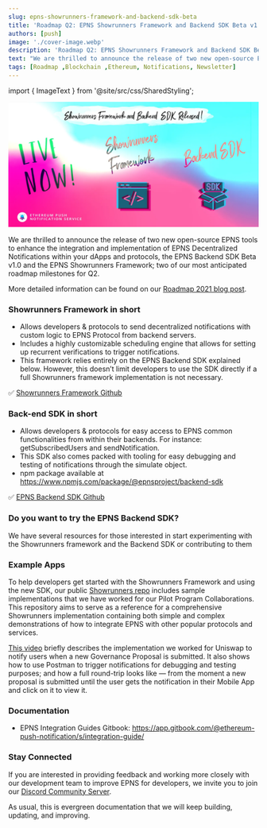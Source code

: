 ```yaml
---
slug: epns-showrunners-framework-and-backend-sdk-beta
title: 'Roadmap Q2: EPNS Showrunners Framework and Backend SDK Beta v1.0 are Live!'
authors: [push]
image: './cover-image.webp'
description: 'Roadmap Q2: EPNS Showrunners Framework and Backend SDK Beta v1.0 are Live!'
text: "We are thrilled to announce the release of two new open-source EPNS tools to enhance the integration and implementation of EPNS Decentralized Notifications within your dApps and protocols, the EPNS Backend SDK Beta v1.0 and the EPNS Showrunners Framework; two of our most anticipated roadmap milestones for Q2."
tags: [Roadmap ,Blockchain ,Ethereum, Notifications, Newsletter]
---
```

import { ImageText } from '@site/src/css/SharedStyling';

![Cover Image of Roadmap Q2: EPNS Showrunners Framework and Backend SDK Beta v1.0 are Live!](./cover-image.webp)

<!--truncate-->

We are thrilled to announce the release of two new open-source EPNS tools to enhance the integration and implementation of EPNS Decentralized Notifications within your dApps and protocols, the EPNS Backend SDK Beta v1.0 and the EPNS Showrunners Framework; two of our most anticipated roadmap milestones for Q2.

More detailed information can be found on our [Roadmap 2021 blog post](https://medium.com/ethereum-push-notification-service/epns-roadmap-2021-c4ededc57a12).

### Showrunners Framework in short
- Allows developers & protocols to send decentralized notifications with custom logic to EPNS Protocol from backend servers.
- Includes a highly customizable scheduling engine that allows for setting up recurrent verifications to trigger notifications.
- This framework relies entirely on the EPNS Backend SDK explained below. However, this doesn’t limit developers to use the SDK directly if a full Showrunners framework implementation is not necessary.

✅ [Showrunners Framework Github](https://github.com/push-protocol/push-showrunners-framework-staging)

### Back-end SDK in short
- Allows developers & protocols for easy access to EPNS common functionalities from within their backends. For instance: getSubscribedUsers and sendNotification.
- This SDK also comes packed with tooling for easy debugging and testing of notifications through the simulate object.
- npm package available at https://www.npmjs.com/package/@epnsproject/backend-sdk

✅ [EPNS Backend SDK Github](https://github.com/push-protocol/push-backend-sdk-staging)

### Do you want to try the EPNS Backend SDK?
We have several resources for those interested in start experimenting with the Showrunners framework and the Backend SDK or contributing to them

### Example Apps
To help developers get started with the Showrunners Framework and using the new SDK, our public [Showrunners repo](https://github.com/push-protocol/push-showrunners-framework-staging) includes sample implementations that we have worked for our Pilot Program Collaborations. This repository aims to serve as a reference for a comprehensive Showrunners implementation containing both simple and complex demonstrations of how to integrate EPNS with other popular protocols and services.

[This video](https://drive.google.com/file/d/1nh-HiVDc-OeNTFbYSdaDMwTmSfGwPAut/view?usp=sharing) briefly describes the implementation we worked for Uniswap to notify users when a new Governance Proposal is submitted. It also shows how to use Postman to trigger notifications for debugging and testing purposes; and how a full round-trip looks like — from the moment a new proposal is submitted until the user gets the notification in their Mobile App and click on it to view it.

### Documentation
- EPNS Integration Guides Gitbook: https://app.gitbook.com/@ethereum-push-notification/s/integration-guide/

### Stay Connected
If you are interested in providing feedback and working more closely with our development team to improve EPNS for developers, we invite you to join our [Discord Community Server](https://discord.gg/nYrqZ734nu).

As usual, this is evergreen documentation that we will keep building, updating, and improving.